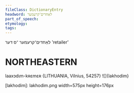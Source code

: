 ```yaml
---
fileClass: DictionaryEntry
headword: לאַחדים־קרעמער
part_of_speech: 
etymology: 
tags: 
---
```

לאַחדים־קרעמער
־ס
דער
'retailer'

NORTHEASTERN
==============

laaxɔdɩm-kʀɛmɛʀ {LITHUANIA, Vilnius, 54257}
![]{lakhodim}

[lakhodim]: lakhodim.png width=575px height=176px